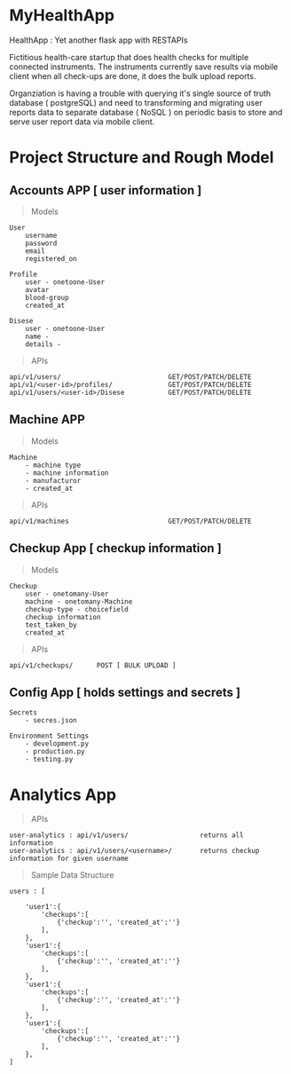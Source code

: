 # MyHealthApp

HealthApp : Yet another flask app with RESTAPIs 

Fictitious health-care startup that does health checks for multiple connected instruments. The instruments currently save results via mobile client when all check-ups are done, it does the bulk upload reports.

Organziation is having a trouble with querying it's single source of truth database ( postgreSQL) and need to transforming and migrating user reports data to separate database ( NoSQL ) on periodic basis to store and serve user report data via mobile client.


# Project Structure and Rough Model

## Accounts APP [ user information ]

> Models

```
User
    username
    password
    email
    registered_on

Profile
    user - onetoone-User
    avatar
    blood-group
    created_at

Disese
    user - onetoone-User
    name - 
    details - 
```

> APIs

```
api/v1/users/                           GET/POST/PATCH/DELETE
api/v1/<user-id>/profiles/              GET/POST/PATCH/DELETE
api/v1/users/<user-id>/Disese           GET/POST/PATCH/DELETE
```



## Machine APP

> Models

```
Machine
    - machine type
    - machine information
    - manufacturor
    - created_at
```

> APIs

    api/v1/machines                         GET/POST/PATCH/DELETE

## Checkup App [ checkup information ]

> Models

```   
Checkup
    user - onetomany-User
    machine - onetomany-Machine
    checkup-type - choicefield
    checkup information
    test_taken_by
    created_at
```

> APIs

```
api/v1/checkups/      POST [ BULK UPLOAD ]
```
## Config App [ holds settings and secrets ]
```    
Secrets
    - secres.json

Environment Settings
    - development.py 
    - production.py
    - testing.py
```

# Analytics App

> APIs

``` 
user-analytics : api/v1/users/                  returns all information
user-analytics : api/v1/users/<username>/       returns checkup information for given username
```

> Sample Data Structure

```
users : [

    'user1':{
        'checkups':[
            {'checkup':'', 'created_at':''}
        ],            
    },
    'user1':{
        'checkups':[
            {'checkup':'', 'created_at':''}
        ],            
    },
    'user1':{
        'checkups':[
            {'checkup':'', 'created_at':''}
        ],            
    },
    'user1':{
        'checkups':[
            {'checkup':'', 'created_at':''}
        ],            
    },
]
```
